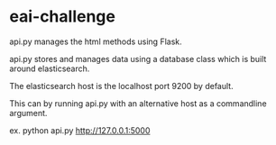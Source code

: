 # eai-challenge

api.py manages the html methods using Flask.

api.py stores and manages data using a database class which is built around elasticsearch.

The elasticsearch host is the localhost port 9200 by default. 

This can by running api.py with an alternative host as a commandline argument.

ex.  python api.py http://127.0.0.1:5000
